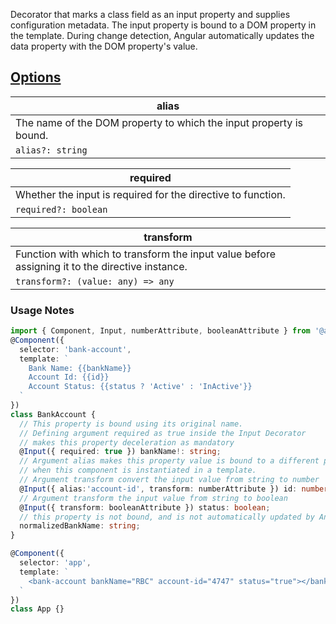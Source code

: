 Decorator that marks a class field as an input property and supplies configuration metadata. The input property is bound to a DOM property in the template. During change detection, Angular automatically updates the data property with the DOM property's value.

## [Options](https://angular.io/api/core/Input#options "Link to this heading")

|alias[](https://angular.io/api/core/Input#alias "Link to this heading")<br>|
|---|
|The name of the DOM property to which the input property is bound.|
|```alias?: string```|

|required[](https://angular.io/api/core/Input#required "Link to this heading")<br>|
|---|
|Whether the input is required for the directive to function.|
|```required?: boolean```|

|transform[](https://angular.io/api/core/Input#transform "Link to this heading")<br>|
|---|
|Function with which to transform the input value before assigning it to the directive instance.|
|```transform?: (value: any) => any```|

### Usage Notes
```ts
import { Component, Input, numberAttribute, booleanAttribute } from '@angular/core';
@Component({
  selector: 'bank-account',
  template: `
    Bank Name: {{bankName}}
    Account Id: {{id}}
    Account Status: {{status ? 'Active' : 'InActive'}}
  `
})
class BankAccount {
  // This property is bound using its original name.
  // Defining argument required as true inside the Input Decorator
  // makes this property deceleration as mandatory
  @Input({ required: true }) bankName!: string;
  // Argument alias makes this property value is bound to a different property name
  // when this component is instantiated in a template.
  // Argument transform convert the input value from string to number
  @Input({ alias:'account-id', transform: numberAttribute }) id: number;
  // Argument transform the input value from string to boolean
  @Input({ transform: booleanAttribute }) status: boolean;
  // this property is not bound, and is not automatically updated by Angular
  normalizedBankName: string;
}

@Component({
  selector: 'app',
  template: `
    <bank-account bankName="RBC" account-id="4747" status="true"></bank-account>
  `
})
class App {}
```